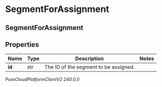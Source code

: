 # SegmentForAssignment

## SegmentForAssignment

## Properties

|Name | Type | Description | Notes|
|------------ | ------------- | ------------- | -------------|
| **id** | str | The ID of the segment to be assigned. | |



_PureCloudPlatformClientV2 240.0.0_
